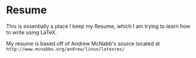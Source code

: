 Resume
======

This is essentially a place I keep my Resume, which I am trying to learn how to write using LaTeX.

My resume is based off of Andrew McNabb's source located at `http://www.mcnabbs.org/andrew/linux/latexres/`


